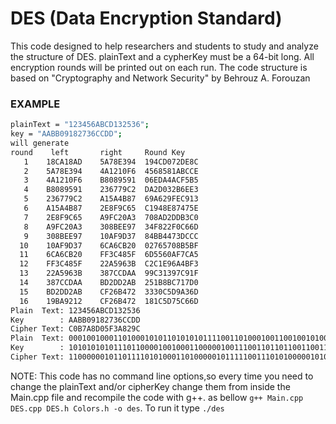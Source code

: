 # DES (Data Encryption Standard)
This code designed to help researchers and students to study and analyze the structure of DES. plainText and a cypherKey must be a 64-bit long.
All encryption rounds will be printed out on each run. The code structure is based on "Cryptography and Network Security" by Behrouz A. Forouzan

### EXAMPLE
```sh
plainText = "123456ABCD132536";
key = "AABB09182736CCDD";
will generate
round    left       right     Round Key
   1    18CA18AD    5A78E394  194CD072DE8C
   2    5A78E394    4A1210F6  4568581ABCCE
   3    4A1210F6    B8089591  06EDA4ACF5B5
   4    B8089591    236779C2  DA2D032B6EE3
   5    236779C2    A15A4B87  69A629FEC913
   6    A15A4B87    2E8F9C65  C1948E87475E
   7    2E8F9C65    A9FC20A3  708AD2DDB3C0
   8    A9FC20A3    308BEE97  34F822F0C66D
   9    308BEE97    10AF9D37  84BB4473DCCC
  10    10AF9D37    6CA6CB20  02765708B5BF
  11    6CA6CB20    FF3C485F  6D5560AF7CA5
  12    FF3C485F    22A5963B  C2C1E96A4BF3
  13    22A5963B    387CCDAA  99C31397C91F
  14    387CCDAA    BD2DD2AB  251B8BC717D0
  15    BD2DD2AB    CF26B472  3330C5D9A36D
  16    19BA9212    CF26B472  181C5D75C66D
Plain  Text: 123456ABCD132536
Key        : AABB09182736CCDD
Cipher Text: C0B7A8D05F3A829C
Plain  Text: 0001001000110100010101101010101111001101000100110010010100110110
Key        : 1010101010111011000010010001100000100111001101101100110011011101
Cipher Text: 1100000010110111101010001101000001011111001110101000001010011100
```
NOTE: This code has no command line options,so every time you need to change the plainText and/or cipherKey change
them from inside the Main.cpp file and recompile the code with g++. as bellow
`g++ Main.cpp DES.cpp DES.h Colors.h -o des`. 
To run it type
`./des`

